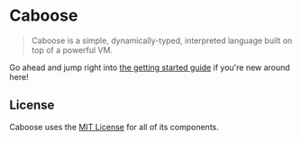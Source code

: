 # Caboose

> Caboose is a simple, dynamically-typed, interpreted language built on top of a powerful VM.

Go ahead and jump right into [the getting started guide](user/getting-started.md) if you're new around here!

## License
Caboose uses the [MIT License](about/license.md) for all of its components.